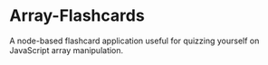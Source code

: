 # Array-Flashcards
A node-based flashcard application useful for quizzing yourself on JavaScript array manipulation.
